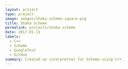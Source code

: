 ```yaml
---
layout: project
type: project
image: images/shaka-scheme-square.png
title: Shaka Scheme
permalink: projects/shaka-scheme
date: 2017-01-11
labels:
  - C++
  - Scheme
  - GoogleTest
  - GitHub
summary: Created an interpretter for Scheme using C++.
---
```

